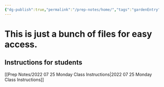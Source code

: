 ```yaml
---
{"dg-publish":true,"permalink":"/prep-notes/home/","tags":"gardenEntry","dgHomeLink":true,"dgPassFrontmatter":false}
---
```



# This is just a bunch of files for easy access. 


## Instructions for students

[[Prep Notes/2022 07 25 Monday Class Instructions|2022 07 25 Monday Class Instructions]]